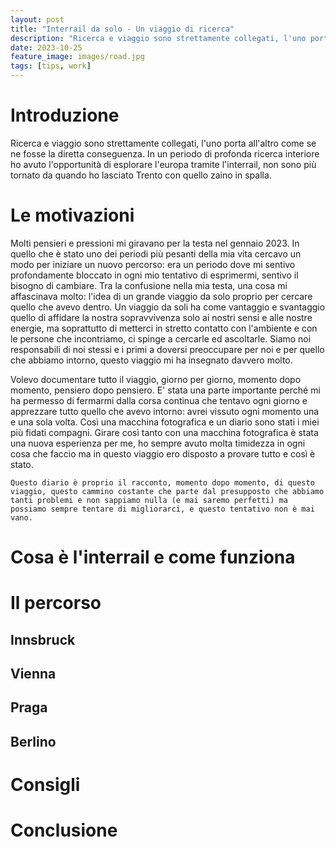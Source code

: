 ```yaml
---
layout: post
title: "Interrail da solo - Un viaggio di ricerca"
description: "Ricerca e viaggio sono strettamente collegati, l'uno porta all'altro come se ne fosse la diretta conseguenza. In un periodo di profonda ricerca interiore ho avuto l'opportunità di esplorare l'europa tramite l'interrail, non sono più tornato da quando ho lasciato Trento con quello zaino in spalla. "
date: 2023-10-25
feature_image: images/road.jpg
tags: [tips, work]
---
```



# Introduzione

Ricerca e viaggio sono strettamente collegati, l'uno porta all'altro come se ne fosse la diretta conseguenza. In un periodo di profonda ricerca interiore ho avuto l'opportunità di esplorare l'europa tramite l'interrail, non sono più tornato da quando ho lasciato Trento con quello zaino in spalla. 

# Le motivazioni

Molti pensieri e pressioni mi giravano per la testa nel gennaio 2023. In quello che è stato uno dei periodi più pesanti della mia vita cercavo un modo per iniziare un nuovo percorso: era un periodo dove mi sentivo profondamente bloccato in ogni mio tentativo di esprimermi, sentivo il bisogno di cambiare.
Tra la confusione nella mia testa, una cosa mi affascinava molto: l'idea di un grande viaggio da solo proprio per cercare quello che avevo dentro.
Un viaggio da soli ha come vantaggio e svantaggio quello di affidare la nostra sopravvivenza solo ai nostri sensi e alle nostre energie, ma soprattutto di metterci in stretto contatto con l'ambiente e con le persone che incontriamo, ci spinge a cercarle ed ascoltarle. Siamo noi responsabili di noi stessi e i primi a doversi preoccupare per noi e per quello che abbiamo intorno, questo viaggio mi ha insegnato davvero molto.

Volevo documentare tutto il viaggio, giorno per giorno, momento dopo momento, pensiero dopo pensiero. E' stata una parte importante perché mi ha permesso di fermarmi dalla corsa continua che tentavo ogni giorno e apprezzare tutto quello che avevo intorno: avrei vissuto ogni momento una e una sola volta. Così una macchina fotografica e un diario sono stati i miei più fidati compagni.
Girare così tanto con una macchina fotografica è stata una nuova esperienza per me, ho sempre avuto molta timidezza in ogni cosa che faccio ma in questo viaggio ero disposto a provare tutto e così è stato.

```
Questo diario è proprio il racconto, momento dopo momento, di questo viaggio, questo cammino costante che parte dal presupposto che abbiamo tanti problemi e non sappiamo nulla (e mai saremo perfetti) ma possiamo sempre tentare di migliorarci, e questo tentativo non è mai vano.
```


# Cosa è l'interrail e come funziona



# Il percorso


## Innsbruck
## Vienna

## Praga

## Berlino

# Consigli

# Conclusione
